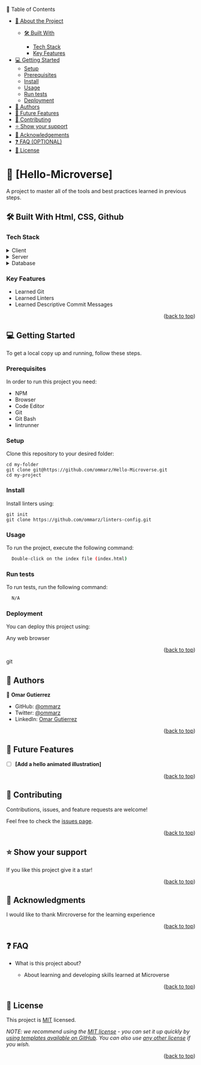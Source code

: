 📗 Table of Contents

- [📖 About the Project](#about-project)
  - [🛠 Built With](#built-with)

    - [Tech Stack](#tech-stack)
    - [Key Features](#key-features)
- [💻 Getting Started](#getting-started)
  - [Setup](#setup)
  - [Prerequisites](#prerequisites)
  - [Install](#install)
  - [Usage](#usage)
  - [Run tests](#run-tests)
  - [Deployment](#deployment)
- [👥 Authors](#authors)
- [🔭 Future Features](#future-features)
- [🤝 Contributing](#contributing)
- [⭐️ Show your support](#support)
- [🙏 Acknowledgements](#acknowledgements)
- [❓ FAQ (OPTIONAL)](#faq)
- [📝 License](#license)

<!-- PROJECT DESCRIPTION -->

# 📖 [Hello-Microverse]

A project to master all of the tools and best practices learned in previous steps.

## 🛠 Built With Html, CSS, Github

### Tech Stack

<details>
  <summary>Client</summary>
  </details>

<details>
  <summary>Server</summary>
</details>

<details>
<summary>Database</summary>
</details>

<!-- Features -->

### Key Features

- Learned Git
- Learned Linters
- Learned Descriptive Commit Messages

<p align="right">(<a href="#readme-top">back to top</a>)</p>

<!-- LIVE DEMO -->

## 💻 Getting Started

To get a local copy up and running, follow these steps.

### Prerequisites

In order to run this project you need:

<!--
Example command:

```sh
 gem install rails
```
 -->

* NPM
* Browser
* Code Editor
* Git
* Git Bash
* lintrunner

### Setup

Clone this repository to your desired folder:

<!--
Example commands:

sh
  cd my-folder
  git clone git@github.com:myaccount/my-project.git

--->

```
cd my-folder
git clone git@https://github.com/ommarz/Hello-Microverse.git
cd my-project
```

### Install

Install linters using:

```
git init
git clone https://github.com/ommarz/linters-config.git
```

<!--
Example command:

```sh
  cd my-project
  gem install
```
--->

### Usage

To run the project, execute the following command:


```sh
  Double-click on the index file (index.html)
```


### Run tests

To run tests, run the following command:

```sh
  N/A
```

### Deployment

You can deploy this project using:

Any web browser

<p align="right">(<a href="#readme-top">back to top</a>)</p>

git 

<!-- AUTHORS -->

## 👥 Authors

👤 **Omar Gutierrez**

- GitHub: [@ommarz](https://github.com/ommarz)
- Twitter: [@ommarz](https://twitter.com/ommarz)
- LinkedIn: [Omar Gutierrez](https://linkedin.com/iin/omar-gutierrez-arias-b41205273/)

<p align="right">(<a href="#readme-top">back to top</a>)</p>

<!-- FUTURE FEATURES -->

## 🔭 Future Features

- [ ] **[Add a hello animated illustration]**

<p align="right">(<a href="#readme-top">back to top</a>)</p>

<!-- CONTRIBUTING -->

## 🤝 Contributing

Contributions, issues, and feature requests are welcome!

Feel free to check the [issues page](../../issues/).

<p align="right">(<a href="#readme-top">back to top</a>)</p>

<!-- SUPPORT -->

## ⭐️ Show your support

If you like this project give it a star!

<p align="right">(<a href="#readme-top">back to top</a>)</p>

<!-- ACKNOWLEDGEMENTS -->

## 🙏 Acknowledgments

I would like to thank Mircroverse for the learning experience

<p align="right">(<a href="#readme-top">back to top</a>)</p>

<!-- FAQ (optional) -->

## ❓ FAQ 

- What is this project about?

  - About learning and developing skills learned at Microverse

<p align="right">(<a href="#readme-top">back to top</a>)</p>

<!-- LICENSE -->

## 📝 License

This project is [MIT](./LICENSE) licensed.

_NOTE: we recommend using the [MIT license](https://choosealicense.com/licenses/mit/) - you can set it up quickly by [using templates available on GitHub](https://docs.github.com/en/communities/setting-up-your-project-for-healthy-contributions/adding-a-license-to-a-repository). You can also use [any other license](https://choosealicense.com/licenses/) if you wish._

<p align="right">(<a href="#readme-top">back to top</a>)</p>
